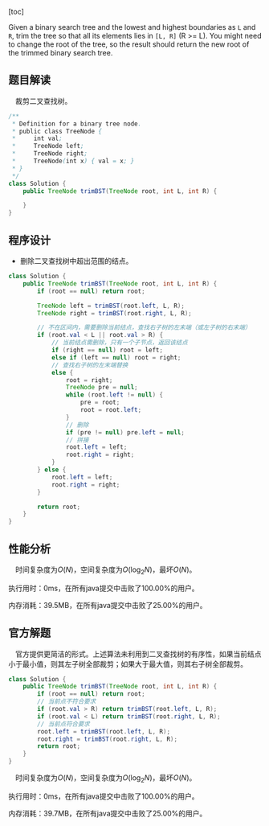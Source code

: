[toc]

Given a binary search tree and the lowest and highest boundaries as `L` and `R`, trim the tree so that all its elements lies in `[L, R]` (R >= L). You might need to change the root of the tree, so the result should return the new root of the trimmed binary search tree.



## 题目解读

&emsp;裁剪二叉查找树。

```java
/**
 * Definition for a binary tree node.
 * public class TreeNode {
 *     int val;
 *     TreeNode left;
 *     TreeNode right;
 *     TreeNode(int x) { val = x; }
 * }
 */
class Solution {
    public TreeNode trimBST(TreeNode root, int L, int R) {

    }
}
```

## 程序设计

* 删除二叉查找树中超出范围的结点。

```java
class Solution {
    public TreeNode trimBST(TreeNode root, int L, int R) {
        if (root == null) return root;

        TreeNode left = trimBST(root.left, L, R);
        TreeNode right = trimBST(root.right, L, R);

        // 不在区间内，需要删除当前结点，查找右子树的左末端（或左子树的右末端）
        if (root.val < L || root.val > R) {
            // 当前结点需删除，只有一个子节点，返回该结点
            if (right == null) root = left;
            else if (left == null) root = right;
            // 查找右子树的左末端替换
            else {
                root = right;
                TreeNode pre = null;
                while (root.left != null) {
                    pre = root;
                    root = root.left;
                }
                // 删除
                if (pre != null) pre.left = null;
                // 拼接
                root.left = left;
                root.right = right;
            }
        } else {
            root.left = left;
            root.right = right;
        }

        return root;
    }
}
```

## 性能分析

&emsp;时间复杂度为$O(N)$，空间复杂度为$O(\log_2N)$，最坏$O(N)$。

执行用时：0ms，在所有java提交中击败了100.00%的用户。

内存消耗：39.5MB，在所有java提交中击败了25.00%的用户。

## 官方解题

&emsp;官方提供更简洁的形式。上述算法未利用到二叉查找树的有序性，如果当前结点小于最小值，则其左子树全部裁剪；如果大于最大值，则其右子树全部裁剪。

```java
class Solution {
    public TreeNode trimBST(TreeNode root, int L, int R) {
        if (root == null) return root;
        // 当前点不符合要求
        if (root.val > R) return trimBST(root.left, L, R);
        if (root.val < L) return trimBST(root.right, L, R);
		// 当前点符合要求
        root.left = trimBST(root.left, L, R);
        root.right = trimBST(root.right, L, R);
        return root;
    }
}
```

&emsp;时间复杂度为$O(N)$，空间复杂度为$O(\log_2N)$，最坏$O(N)$。

执行用时：0ms，在所有java提交中击败了100.00%的用户。

内存消耗：39.7MB，在所有java提交中击败了25.00%的用户。